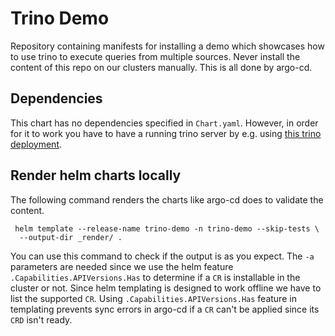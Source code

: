 # Trino Demo

Repository containing manifests for installing a demo which showcases how to use trino to execute queries from multiple sources. Never install the content of this repo on our clusters manually. This is all done by argo-cd.

## Dependencies

This chart has no dependencies specified in `Chart.yaml`. However, in order for it to work you have to have a running trino server by e.g. using [this trino deployment](https://github.com/steadforce/trino).

## Render helm charts locally

The following command renders the charts like argo-cd does to validate the content.

```
 helm template --release-name trino-demo -n trino-demo --skip-tests \
  --output-dir _render/ . 
```

You can use this command to check if the output is as you expect. The `-a` parameters are needed since we use the
helm feature `.Capabilities.APIVersions.Has` to determine if a `CR` is installable in the cluster or not. Since
helm templating is designed to work offline we have to list the supported `CR`. Using `.Capabilities.APIVersions.Has`
feature in templating prevents sync errors in argo-cd if a `CR` can't be applied since its `CRD` isn't ready.